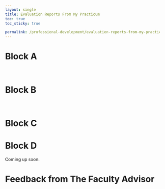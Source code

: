 ```yaml
---
layout: single
title: Evaluation Reports From My Practicum
toc: true
toc_sticky: true

permalink: /professional-development/evaluation-reports-from-my-practicum/
---
```


# Block A

<object data="{{ site.baseurl }}/assets/files/pd-2-summative-block-a.pdf" width="1000" height="1000" type='application/pdf'></object>
<br>
<object data="{{ site.baseurl }}/assets/files/pd-3-formative-block-a.pdf" width="1000" height="1000" type='application/pdf'></object>

# Block B

<object data="{{ site.baseurl }}/assets/files/pd-4-formative-block-b.pdf" width="1000" height="1000" type='application/pdf'></object>
<br>
<object data="{{ site.baseurl }}/assets/files/pd-5-summative-block-b.pdf" width="1000" height="1000" type='application/pdf'></object>


# Block C

<object data="{{ site.baseurl }}/assets/files/pd-6-2-block-c-formative-assessment.pdf" width="1000" height="1000" type='application/pdf'></object>

# Block D

Coming up soon.

# Feedback from The Faculty Advisor

<object data="{{ site.baseurl }}/assets/files/pd-7-feedback-from-the-faculty-advisor.pdf" width="1000" height="1000" type='application/pdf'></object>
